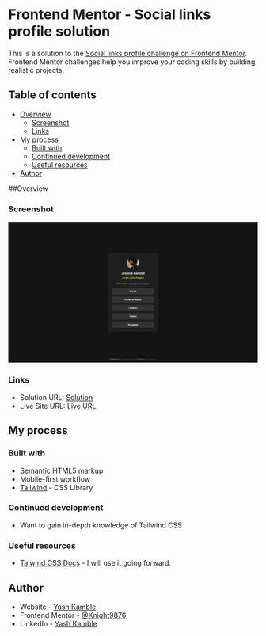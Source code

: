 # Frontend Mentor - Social links profile solution

This is a solution to the [Social links profile challenge on Frontend Mentor](https://www.frontendmentor.io/challenges/social-links-profile-UG32l9m6dQ). Frontend Mentor challenges help you improve your coding skills by building realistic projects. 

## Table of contents

- [Overview](#overview)
  - [Screenshot](#screenshot)
  - [Links](#links)
- [My process](#my-process)
  - [Built with](#built-with)
  - [Continued development](#continued-development)
  - [Useful resources](#useful-resources)
- [Author](#author)

##Overview

### Screenshot

![Desktop](./Desktop.png)

### Links

- Solution URL: [Solution](https://github.com/Knight9876/social-links)
- Live Site URL: [Live URL](https://social-links-tailwind.netlify.app)

## My process

### Built with

- Semantic HTML5 markup
- Mobile-first workflow
- [Tailwind](https://tailwindcss.com) - CSS Library

### Continued development

- Want to gain in-depth knowledge of Tailwind CSS

### Useful resources

- [Taiwind CSS Docs](https://tailwindcss.com/docs) - I will use it going forward.

## Author

- Website - [Yash Kamble](https://yashkamble.netlify.app/)
- Frontend Mentor - [@Knight9876](https://www.frontendmentor.io/profile/Knight9876)
- LinkedIn - [Yash Kamble](https://www.linkedin.com/in/yash-kamble-7ba040245/)
